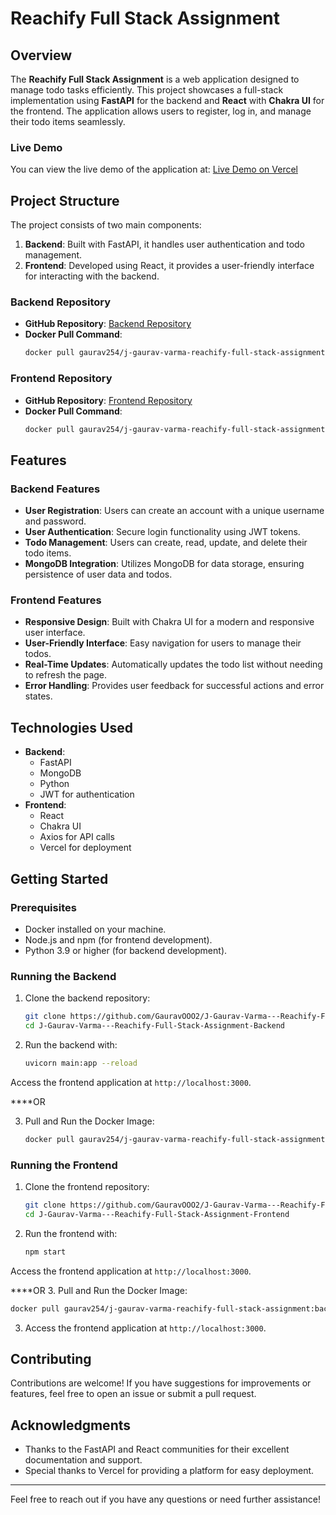 # Reachify Full Stack Assignment

## Overview

The **Reachify Full Stack Assignment** is a web application designed to manage todo tasks efficiently. This project showcases a full-stack implementation using **FastAPI** for the backend and **React** with **Chakra UI** for the frontend. The application allows users to register, log in, and manage their todo items seamlessly.

### Live Demo

You can view the live demo of the application at: [Live Demo on Vercel](https://j-gaurav-varma-reachify-full-stack-assignment-frontend.vercel.app/)

## Project Structure

The project consists of two main components:

1. **Backend**: Built with FastAPI, it handles user authentication and todo management.
2. **Frontend**: Developed using React, it provides a user-friendly interface for interacting with the backend.

### Backend Repository

- **GitHub Repository**: [Backend Repository](https://github.com/GauravOOO2/J-Gaurav-Varma---Reachify-Full-Stack-Assignment-Backend.git)
- **Docker Pull Command**: 
  ```bash
  docker pull gaurav254/j-gaurav-varma-reachify-full-stack-assignment:backend
  ```

### Frontend Repository

- **GitHub Repository**: [Frontend Repository](https://github.com/GauravOOO2/J-Gaurav-Varma---Reachify-Full-Stack-Assignment-Frontend.git)
- **Docker Pull Command**: 
  ```bash
  docker pull gaurav254/j-gaurav-varma-reachify-full-stack-assignment:frontend
  ```

## Features

### Backend Features

- **User Registration**: Users can create an account with a unique username and password.
- **User Authentication**: Secure login functionality using JWT tokens.
- **Todo Management**: Users can create, read, update, and delete their todo items.
- **MongoDB Integration**: Utilizes MongoDB for data storage, ensuring persistence of user data and todos.

### Frontend Features

- **Responsive Design**: Built with Chakra UI for a modern and responsive user interface.
- **User-Friendly Interface**: Easy navigation for users to manage their todos.
- **Real-Time Updates**: Automatically updates the todo list without needing to refresh the page.
- **Error Handling**: Provides user feedback for successful actions and error states.

## Technologies Used

- **Backend**: 
  - FastAPI
  - MongoDB
  - Python
  - JWT for authentication
- **Frontend**: 
  - React
  - Chakra UI
  - Axios for API calls
  - Vercel for deployment

## Getting Started

### Prerequisites

- Docker installed on your machine.
- Node.js and npm (for frontend development).
- Python 3.9 or higher (for backend development).

### Running the Backend

1. Clone the backend repository:
   ```bash
   git clone https://github.com/GauravOOO2/J-Gaurav-Varma---Reachify-Full-Stack-Assignment-Backend.git
   cd J-Gaurav-Varma---Reachify-Full-Stack-Assignment-Backend
   ```

2. Run the backend with:
    ```bash
    uvicorn main:app --reload
     ```
Access the frontend application at `http://localhost:3000`.

   ****OR

3. Pull and Run the Docker Image:
   ```bash
   docker pull gaurav254/j-gaurav-varma-reachify-full-stack-assignment:backend
   ```



### Running the Frontend

1. Clone the frontend repository:
   ```bash
   git clone https://github.com/GauravOOO2/J-Gaurav-Varma---Reachify-Full-Stack-Assignment-Frontend.git
   cd J-Gaurav-Varma---Reachify-Full-Stack-Assignment-Frontend
   ```

2. Run the frontend with:
    ```bash
    npm start
     ```
Access the frontend application at `http://localhost:3000`.


****OR
3. Pull and Run the Docker Image:
   ```bash
   docker pull gaurav254/j-gaurav-varma-reachify-full-stack-assignment:backend
   ```



3. Access the frontend application at `http://localhost:3000`.

## Contributing

Contributions are welcome! If you have suggestions for improvements or features, feel free to open an issue or submit a pull request.


## Acknowledgments

- Thanks to the FastAPI and React communities for their excellent documentation and support.
- Special thanks to Vercel for providing a platform for easy deployment.

---

Feel free to reach out if you have any questions or need further assistance!
